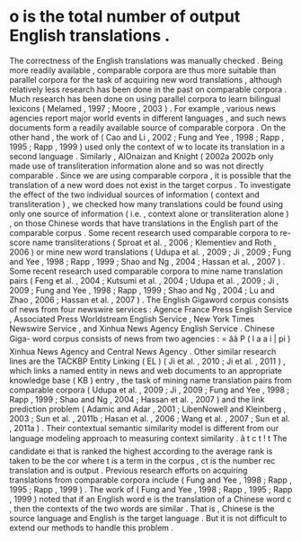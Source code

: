 # o is the total number of output English translations . 
The correctness of the English translations was manually checked . 
Being more readily available , comparable corpora are thus more suitable than parallel corpora for the task of acquiring new word translations , although relatively less research has been done in the past on comparable corpora . 
Much research has been done on using parallel corpora to learn bilingual lexicons ( Melamed , 1997 ; Moore , 2003 ) . 
For example , various news agencies report major world events in different languages , and such news documents form a readily available source of comparable corpora . 
On the other hand , the work of ( Cao and Li , 2002 ; Fung and Yee , 1998 ; Rapp , 1995 ; Rapp , 1999 ) used only the context of w to locate its translation in a second language . 
Similarly , AlOnaizan and Knight ( 2002a 2002b only made use of transliteration information alone and so was not directly comparable . 
Since we are using comparable corpora , it is possible that the translation of a new word does not exist in the target corpus . 
To investigate the effect of the two individual sources of information ( context and transliteration ) , we checked how many translations could be found using only one source of information ( i.e. , context alone or transliteration alone ) , on those Chinese words that have translations in the English part of the comparable corpus . 
Some recent research used comparable corpora to re-score name transliterations ( Sproat et al. , 2006 ; Klementiev and Roth , 2006 ) or mine new word translations ( Udupa et al. , 2009 ; Ji , 2009 ; Fung and Yee , 1998 ; Rapp , 1999 ; Shao and Ng , 2004 ; Hassan et al. , 2007 ) . 
Some recent research used comparable corpora to mine name translation pairs ( Feng et al. , 2004 ; Kutsumi et al. , 2004 ; Udupa et al. , 2009 ; Ji , 2009 ; Fung and Yee , 1998 ; Rapp , 1999 ; Shao and Ng , 2004 ; Lu and Zhao , 2006 ; Hassan et al. , 2007 ) . 
The English Gigaword corpus consists of news from four newswire services : Agence France Press English Service , Associated Press Worldstream English Service , New York Times Newswire Service , and Xinhua News Agency English Service . 
Chinese Giga- word corpus consists of news from two agencies : = ââ P ( l a a i | pi ) Xinhua News Agency and Central News Agency . 
Other similar research lines are the TACKBP Entity Linking ( EL ) ( Ji et al. , 2010 ; Ji et al. , 2011 ) , which links a named entity in news and web documents to an appropriate knowledge base ( KB ) entry , the task of mining name translation pairs from comparable corpora ( Udupa et al. , 2009 ; Ji , 2009 ; Fung and Yee , 1998 ; Rapp , 1999 ; Shao and Ng , 2004 ; Hassan et al. , 2007 ) and the link prediction problem ( Adamic and Adar , 2001 ; LibenNowell and Kleinberg , 2003 ; Sun et al. , 2011b ; Hasan et al. , 2006 ; Wang et al. , 2007 ; Sun et al. , 2011a ) . 
Their contextual semantic similarity model is different from our language modeling approach to measuring context similarity . 
â t c t ! t The candidate ei that is ranked the highest according to the average rank is taken to be the cor where t is a term in the corpus , ct is the number rec translation and is output . 
Previous research efforts on acquiring translations from comparable corpora include ( Fung and Yee , 1998 ; Rapp , 1995 ; Rapp , 1999 ) . 
The work of ( Fung and Yee , 1998 ; Rapp , 1995 ; Rapp , 1999 ) noted that if an English word e is the translation of a Chinese word c , then the contexts of the two words are similar . 
That is , Chinese is the source language and English is the target language . 
But it is not difficult to extend our methods to handle this problem . 